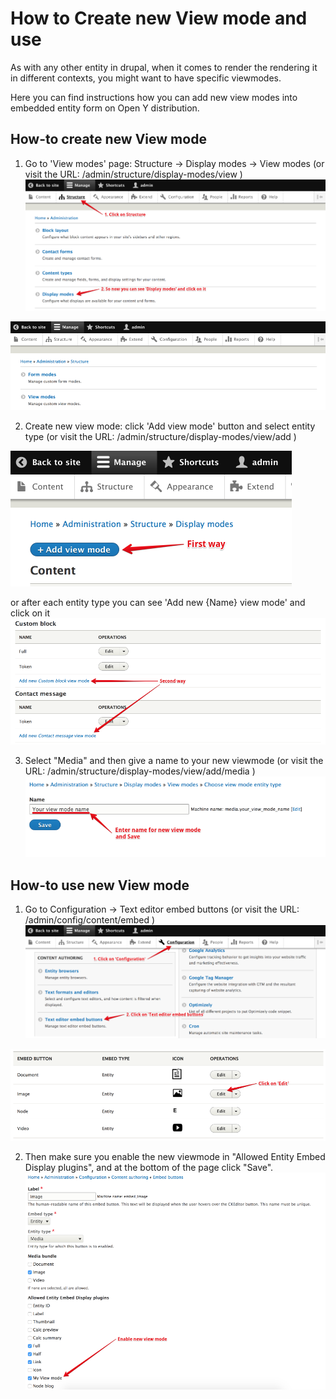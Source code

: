 # How to Create new View mode and use
As with any other entity in drupal, when it comes to render the rendering it in different contexts, you might want to have specific viewmodes.

Here you can find instructions how you can add new view modes into embedded entity form on Open Y distribution.

## How-to create new View mode 
1. Go to 'View modes' page: Structure -> Display modes -> View modes (or visit the URL: /admin/structure/display-modes/view )
![Configuration project add/update form](../assets/view_mode_in_menu.png)

![Configuration project add/update form](../assets/view_mode_types.png)

2. Create new view mode: click 'Add view mode' button and select entity type (or visit the URL: /admin/structure/display-modes/view/add )

![Configuration project add/update form](../assets/view_mode_firt_way_to_create.png)

or after each entity type you can see 'Add new {Name} view mode' and click on it 
![Configuration project add/update form](../assets/view_mode_seond_way.png)

3. Select "Media" and then give a name to your new viewmode (or visit the URL: /admin/structure/display-modes/view/add/media ) 
![Configuration project add/update form](../assets/view_mode_creating.png)

## How-to use new View mode 
1. Go to Configuration -> Text editor embed buttons (or visit the URL: /admin/config/content/embed )
![Configuration project add/update form](../assets/view_mode_using.png)

![Configuration project add/update form](../assets/view_mode_using_list.png)

2. Then make sure you enable the new viewmode in "Allowed Entity Embed Display plugins", and at the bottom of the page click "Save".
![Configuration project add/update form](../assets/view_mode_enable.png)
